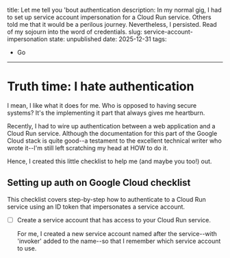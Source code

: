 title: Let me tell you 'bout authentication
description: 
    In my normal gig, I had to set up service account impersonation for a Cloud
    Run service. Others told me that it would be a perilous journey.
    Nevertheless, I persisted. Read of my sojourn into the word of credentials.
slug: service-account-impersonation
state: unpublished
date: 2025-12-31
tags:
- Go

--------------------------------------------------------------------------------

# Truth time: I hate authentication

I mean, I like what it does for me. Who is opposed to having secure systems?
It's the implementing it part that always gives me heartburn.

Recently, I had to wire up authentication between a web application and a
Cloud Run service. Although the documentation for this part of the Google Cloud
stack is quite good--a testament to the excellent technical writer who wrote
it--I'm still left scratching my head at HOW to do it.

Hence, I created this little checklist to help me (and maybe you too!) out.

## Setting up auth on Google Cloud checklist

This checklist covers step-by-step how to authenticate to a Cloud Run service
using an ID token that impersonates a service account.

+ [ ] Create a service account that has access to your Cloud Run service.

  For me, I created a new service account named after the service--with
  'invoker' added to the name--so that I remember which service account to use.

  